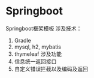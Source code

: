 # Springboot
Springboot框架模板
涉及技术：
1. Gradle
2. mysql, h2, mybatis
3. thymeleaf
涉及功能
1. 信息统一返回接口
2. 自定义错误拦截以及编码及返回


